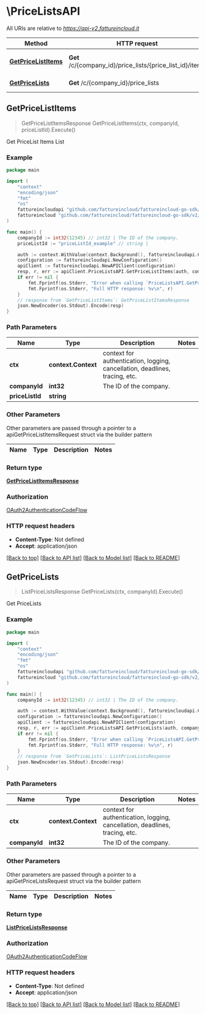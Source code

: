 # \PriceListsAPI

All URIs are relative to *https://api-v2.fattureincloud.it*

Method | HTTP request | Description
------------- | ------------- | -------------
[**GetPriceListItems**](PriceListsAPI.md#GetPriceListItems) | **Get** /c/{company_id}/price_lists/{price_list_id}/items | Get PriceList Items List
[**GetPriceLists**](PriceListsAPI.md#GetPriceLists) | **Get** /c/{company_id}/price_lists | Get PriceLists



## GetPriceListItems

> GetPriceListItemsResponse GetPriceListItems(ctx, companyId, priceListId).Execute()

Get PriceList Items List



### Example

```go
package main

import (
	"context"
	"encoding/json"
	"fmt"
	"os"
	fattureincloudapi "github.com/fattureincloud/fattureincloud-go-sdk/v2/api"
	fattureincloud "github.com/fattureincloud/fattureincloud-go-sdk/v2/model"
)

func main() {
	companyId := int32(12345) // int32 | The ID of the company.
	priceListId := "priceListId_example" // string | 

	auth := context.WithValue(context.Background(), fattureincloudapi.ContextAccessToken, "ACCESS_TOKEN")
	configuration := fattureincloudapi.NewConfiguration()
	apiClient := fattureincloudapi.NewAPIClient(configuration)
	resp, r, err := apiClient.PriceListsAPI.GetPriceListItems(auth, companyId, priceListId).Execute()
	if err != nil {
		fmt.Fprintf(os.Stderr, "Error when calling `PriceListsAPI.GetPriceListItems``: %v\n", err)
		fmt.Fprintf(os.Stderr, "Full HTTP response: %v\n", r)
	}
	// response from `GetPriceListItems`: GetPriceListItemsResponse
	json.NewEncoder(os.Stdout).Encode(resp)
}
```

### Path Parameters


Name | Type | Description  | Notes
------------- | ------------- | ------------- | -------------
**ctx** | **context.Context** | context for authentication, logging, cancellation, deadlines, tracing, etc.
**companyId** | **int32** | The ID of the company. | 
**priceListId** | **string** |  | 

### Other Parameters

Other parameters are passed through a pointer to a apiGetPriceListItemsRequest struct via the builder pattern


Name | Type | Description  | Notes
------------- | ------------- | ------------- | -------------



### Return type

[**GetPriceListItemsResponse**](GetPriceListItemsResponse.md)

### Authorization

[OAuth2AuthenticationCodeFlow](../README.md#OAuth2AuthenticationCodeFlow)

### HTTP request headers

- **Content-Type**: Not defined
- **Accept**: application/json

[[Back to top]](#) [[Back to API list]](../README.md#documentation-for-api-endpoints)
[[Back to Model list]](../README.md#documentation-for-models)
[[Back to README]](../README.md)


## GetPriceLists

> ListPriceListsResponse GetPriceLists(ctx, companyId).Execute()

Get PriceLists



### Example

```go
package main

import (
	"context"
	"encoding/json"
	"fmt"
	"os"
	fattureincloudapi "github.com/fattureincloud/fattureincloud-go-sdk/v2/api"
	fattureincloud "github.com/fattureincloud/fattureincloud-go-sdk/v2/model"
)

func main() {
	companyId := int32(12345) // int32 | The ID of the company.

	auth := context.WithValue(context.Background(), fattureincloudapi.ContextAccessToken, "ACCESS_TOKEN")
	configuration := fattureincloudapi.NewConfiguration()
	apiClient := fattureincloudapi.NewAPIClient(configuration)
	resp, r, err := apiClient.PriceListsAPI.GetPriceLists(auth, companyId).Execute()
	if err != nil {
		fmt.Fprintf(os.Stderr, "Error when calling `PriceListsAPI.GetPriceLists``: %v\n", err)
		fmt.Fprintf(os.Stderr, "Full HTTP response: %v\n", r)
	}
	// response from `GetPriceLists`: ListPriceListsResponse
	json.NewEncoder(os.Stdout).Encode(resp)
}
```

### Path Parameters


Name | Type | Description  | Notes
------------- | ------------- | ------------- | -------------
**ctx** | **context.Context** | context for authentication, logging, cancellation, deadlines, tracing, etc.
**companyId** | **int32** | The ID of the company. | 

### Other Parameters

Other parameters are passed through a pointer to a apiGetPriceListsRequest struct via the builder pattern


Name | Type | Description  | Notes
------------- | ------------- | ------------- | -------------


### Return type

[**ListPriceListsResponse**](ListPriceListsResponse.md)

### Authorization

[OAuth2AuthenticationCodeFlow](../README.md#OAuth2AuthenticationCodeFlow)

### HTTP request headers

- **Content-Type**: Not defined
- **Accept**: application/json

[[Back to top]](#) [[Back to API list]](../README.md#documentation-for-api-endpoints)
[[Back to Model list]](../README.md#documentation-for-models)
[[Back to README]](../README.md)

